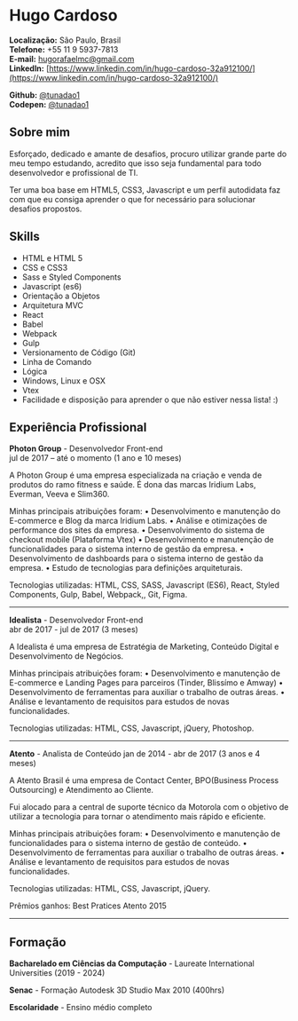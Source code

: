 # Hugo Cardoso

**Localização:** São Paulo, Brasil  
**Telefone:** +55 11 9 5937-7813  
**E-mail:** [hugorafaelmc@gmail.com](mailto:hugorafaelmc@gmail.com)  
**LinkedIn:** [https://www.linkedin.com/in/hugo-cardoso-32a912100/](https://www.linkedin.com/in/hugo-cardoso-32a912100/)  

**Github:** [@tunadao1](https://github.com/tunadao1)  
**Codepen:** [@tunadao1](http://codepen.io/tunadao1/)  

## Sobre mim

Esforçado, dedicado e amante de desafios, procuro utilizar grande parte do meu tempo estudando, acredito que isso seja fundamental para todo desenvolvedor e profissional de TI. 

Ter uma boa base em HTML5, CSS3, Javascript e um perfil autodidata faz com que eu consiga aprender o que for necessário para solucionar desafios propostos.
## Skills

- HTML e HTML 5
- CSS e CSS3
- Sass e Styled Components
- Javascript (es6)
- Orientação a Objetos
- Arquitetura MVC
- React
- Babel
- Webpack
- Gulp
- Versionamento de Código (Git)
- Linha de Comando
- Lógica
- Windows, Linux e OSX
- Vtex
- Facilidade e disposição para aprender o que não estiver nessa lista! :)

## Experiência Profissional

**Photon Group** - Desenvolvedor Front-end  
jul de 2017 – até o momento  (1 ano e 10 meses)

A Photon Group é uma empresa especializada na criação e venda de produtos do ramo fitness e saúde. É dona das marcas Iridium Labs, Everman, Veeva e Slim360.

Minhas principais atribuições foram:
• Desenvolvimento e manutenção do E-commerce e Blog da marca Iridium Labs.
• Análise e otimizações de performance dos sites da empresa.
• Desenvolvimento do sistema de checkout mobile (Plataforma Vtex)
• Desenvolvimento e manutenção de funcionalidades para o sistema interno de gestão da empresa.
• Desenvolvimento de dashboards para o sistema interno de gestão da empresa.
• Estudo de tecnologias para definições arquiteturais.

Tecnologias utilizadas: HTML, CSS, SASS, Javascript (ES6), React, Styled Components, Gulp, Babel, Webpack,, Git, Figma.

---

**Idealista** - Desenvolvedor Front-end  
abr de 2017 - jul de 2017 (3 meses)

A Idealista é uma empresa de Estratégia de Marketing, Conteúdo Digital e Desenvolvimento de Negócios.

Minhas principais atribuições foram:
• Desenvolvimento e manutenção de E-commerce e Landing Pages para parceiros (Tinder, Blissímo e Amway)
• Desenvolvimento de ferramentas para auxiliar o trabalho de outras áreas.
• Análise e levantamento de requisitos para estudos de novas funcionalidades.

Tecnologias utilizadas: HTML, CSS, Javascript, jQuery, Photoshop.

---

**Atento** - Analista de Conteúdo
jan de 2014 - abr de 2017 (3 anos e 4 meses)

A Atento Brasil é uma empresa de Contact Center, BPO(Business Process Outsourcing) e Atendimento ao Cliente.

Fui alocado para a central de suporte técnico da Motorola com o objetivo de utilizar a tecnologia para tornar o atendimento mais rápido e eficiente.

Minhas principais atribuições foram:
• Desenvolvimento e manutenção de funcionalidades para o sistema interno de gestão de conteúdo.
• Desenvolvimento de ferramentas para auxiliar o trabalho de outras áreas.
• Análise e levantamento de requisitos para estudos de novas funcionalidades.

Tecnologias utilizadas: HTML, CSS, Javascript, jQuery.

Prêmios ganhos: Best Pratices Atento 2015

---

## Formação

**Bacharelado em Ciências da Computação** - Laureate International Universities (2019 - 2024)  

**Senac** - Formação Autodesk 3D Studio Max 2010 (400hrs)  

**Escolaridade** - Ensino médio completo